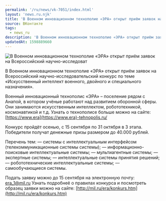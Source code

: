 ```yaml
---
permalink: '/ru/news/vk-7051/index.html'
layout: 'news.ru.njk'
title: 'В Военном инновационном технополие «ЭРА» открыт приём заявок на Всероссийский научно-исследовательский конкурс'
source: ВКонтакте
tags:
  - news_ru
description: 'В Военном инновационном технополие «ЭРА» открыт приём заявок на Всероссийский научно-исследовательский конкурс'
updatedAt: 1598889660
---
```

![В Военном инновационном технополие «ЭРА» открыт приём заявок на Всероссийский научно-исследоват](https://sun9-23.userapi.com/impg/mPIdir8r5vpz9ZHQwjC3_PBE9GASA29nHnYoaw/4I0rg4dh64Y.jpg?size=1280x853&quality=96&sign=eb6806be160299378373a708f2cad28f&c_uniq_tag=6XdpiMRK6wdUMqPztPmOsCy4f1iLZhUwQpwIvs5u3Hk&type=album)

В Военном инновационном технополие «ЭРА» открыт приём заявок на Всероссийский научно-исследовательский конкурс по теме «Искусственный интеллект военного, двойного и специального назначения».

Военный инновационный технополис «ЭРА» – поселение рядом с Анапой, в котором учёные работают над развитием оборонной сферы. Они занимаются искусственным интеллектом, робототехникой, космонавтикой и т.д. Узнать о технополисе больше можно на сайте: [https://www.era](https://www.era)-tehnopolis.ru/

Конкурс пройдёт осенью, с 15 сентября по 31 октября в 3 этапа. Победители получат денежные призы размером до 40.000 рублей.

Перечень тем:
— системы с интеллектуальным интерфейсом (телекоммуникационные системы системы);
— информационно-поисковые интеллектуальные системы;
— мультиагентные системы;
— экспертные системы;
— интеллектуальные системы принятия решений;
— робототехнические интеллектуальные системы;
— самообучающиеся системы.

Подать заявку можно до 15 сентября на электронную почту: era_1@mil.ru
Узнать подробнеё о правилах конкурса и посмотреть образец заявки можно на сайте: [http://mil.ru/era/konkurs.htm](http://mil.ru/era/konkurs.htm)
